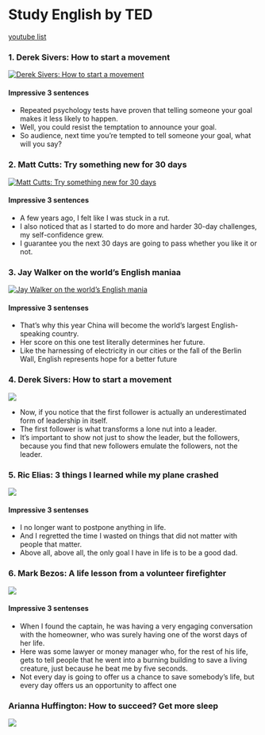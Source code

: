 # Study English by TED

[youtube list](https://www.youtube.com/playlist?list=PLQC8MGWyPn22rYfqG9fQYbI0Cpmd3PCpy)

### 1. Derek Sivers: How to start a movement

[![Derek Sivers: How to start a movement](https://img.youtube.com/vi/NHopJHSlVo4/0.jpg)](https://www.youtube.com/watch?v=NHopJHSlVo4)

#### Impressive 3 sentences

- Repeated psychology tests have proven that telling someone your goal makes it less likely to happen.
- Well, you could resist the temptation to announce your goal.
- So audience, next time you’re tempted to tell someone your goal, what will you say?

### 2. Matt Cutts: Try something new for 30 days 

[![Matt Cutts: Try something new for 30 days](https://img.youtube.com/vi/UNP03fDSj1U/0.jpg)](https://www.youtube.com/watch?v=UNP03fDSj1U)

#### Impressive 3 sentences

- A few years ago, I felt like I was stuck in a rut.
- I also noticed that as I started to do more and harder 30-day challenges, my self-confidence grew.
- I guarantee you the next 30 days are going to pass whether you like it or not.

### 3. Jay Walker on the world’s English maniaa

[![Jay Walker on the world’s English mania](https://img.youtube.com/vi/ZpILR21GWao/0.jpg)](https://www.youtube.com/watch?v=ZpILR21GWao)

#### Impressive 3 sentenses

- That’s why this year China will become the world’s largest English-speaking country.
- Her score on this one test literally determines her future.
- Like the harnessing of electricity in our cities or the fall of the Berlin Wall, English represents hope for a better future

### 4. Derek Sivers: How to start a movement

[![](https://img.youtube.com/vi/RXMnDG3QzxE/0.jpg)](https://www.youtube.com/watch?v=RXMnDG3QzxE)

- Now, if you notice that the first follower is actually an underestimated form of leadership in itself.
- The first follower is what transforms a lone nut into a leader. 
- It’s important to show not just to show the leader, but the followers, because you find that new followers emulate the followers, not the leader.

### 5. Ric Elias: 3 things I learned while my plane crashed

[![](https://img.youtube.com/vi/8_zk2DpgLCs/0.jpg)](https://www.youtube.com/watch?v=8_zk2DpgLCs)

#### Impressive 3 sentenses

- I no longer want to postpone anything in life.
- And I regretted the time I wasted on things that did not matter with people that matter.
- Above all, above all, the only goal I have in life is to be a good dad.


### 6. Mark Bezos: A life lesson from a volunteer firefighter

[![](https://img.youtube.com/vi/sAQfzHBpRsc/0.jpg)](https://www.youtube.com/watch?v=sAQfzHBpRsc)

#### Impressive 3 sentenses
- When I found the captain, he was having a very engaging conversation with the homeowner, who was surely having one of the worst days of her life.
- Here was some lawyer or money manager who, for the rest of his life, gets to tell people that he went into a burning building to save a living creature, just because he beat me by five seconds.
- Not every day is going to offer us a chance to save somebody’s life, but every day offers us an opportunity to affect one

### Arianna Huffington: How to succeed? Get more sleep

[![](https://img.youtube.com/vi/nncY-MA1Iu8/0.jpg)](https://www.youtube.com/watch?v=nncY-MA1Iu8)

<!-- [![](https://img.youtube.com/vi//0.jpg)](https://www.youtube.com/watch?v=) -->
